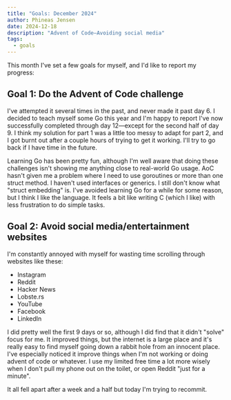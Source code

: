 ```yaml
---
title: "Goals: December 2024"
author: Phineas Jensen
date: 2024-12-18
description: "Advent of Code—Avoiding social media"
tags:
  - goals
---
```


This month I've set a few goals for myself, and I'd like to report my progress:

## Goal 1: Do the Advent of Code challenge

I've attempted it several times in the past, and never made it past day 6. I decided to teach myself some Go this year and I'm happy to report I've now successfully completed through day 12—except for the second half of day 9. I think my solution for part 1 was a little too messy to adapt for part 2, and I got burnt out after a couple hours of trying to get it working. I'll try to go back if I have time in the future.

Learning Go has been pretty fun, although I'm well aware that doing these challenges isn't showing me anything close to real-world Go usage. AoC hasn't given me a problem where I need to use goroutines or more than one struct method. I haven't used interfaces or generics. I still don't know what "struct embedding" is. I've avoided learning Go for a while for some reason, but I think I like the language. It feels a bit like writing C (which I like) with less frustration to do simple tasks.

## Goal 2: Avoid social media/entertainment websites

I'm constantly annoyed with myself for wasting time scrolling through websites like these:

- Instagram
- Reddit
- Hacker News
- Lobste.rs
- YouTube
- Facebook
- LinkedIn

I did pretty well the first 9 days or so, although I did find that it didn't "solve" focus for me. It improved things, but the internet is a large place and it's really easy to find myself going down a rabbit hole from an innocent place. I've especially noticed it improve things when I'm not working or doing advent of code or whatever. I use my limited free time a lot more wisely when I don't pull my phone out on the toilet, or open Reddit "just for a minute".

It all fell apart after a week and a half but today I'm trying to recommit.
